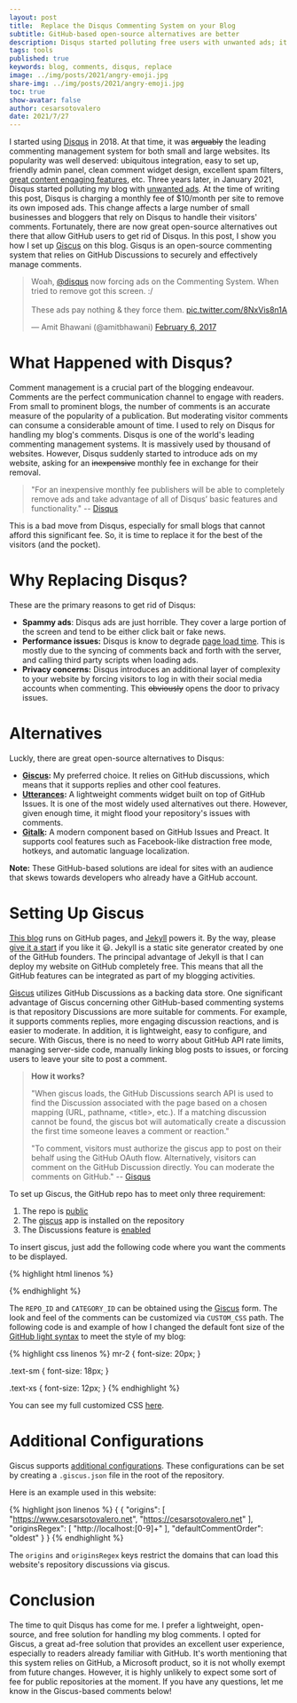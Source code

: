 ```yaml
---
layout: post
title:  Replace the Disqus Commenting System on your Blog 
subtitle: GitHub-based open-source alternatives are better
description: Disqus started polluting free users with unwanted ads; it's time to replace Disqus with better open-source alternatives.
tags: tools
published: true
keywords: blog, comments, disqus, replace
image: ../img/posts/2021/angry-emoji.jpg
share-img: ../img/posts/2021/angry-emoji.jpg
toc: true
show-avatar: false
author: cesarsotovalero
date: 2021/7/27
---
```


I started using [Disqus](https://disqus.com) in 2018.
At that time, it was ~~arguably~~ the leading commenting management system for both small and large websites.
Its popularity was well deserved: ubiquitous integration, easy to set up, friendly admin panel, clean comment widget design, excellent spam filters, [great content engaging features](https://disqus.com/features/engage/), etc.
Three years later, in January 2021, Disqus started polluting my blog with [unwanted ads](https://help.uberflip.com/hc/en-us/articles/360023372611-Unwanted-ads-appear-on-Hub).
At the time of writing this post, Disqus is charging a monthly fee of $10/month per site to remove its own imposed ads.
This change affects a large number of small businesses and bloggers that rely on Disqus to handle their visitors' comments.
Fortunately, there are now great open-source alternatives out there that allow GitHub users to get rid of Disqus.
In this post, I show you how I set up [Giscus](https://giscus.app) on this blog.
Gisqus is an open-source commenting system that relies on GitHub Discussions to securely and effectively manage comments.

<blockquote class="twitter-tweet"><p lang="en" dir="ltr">Woah, <a href="https://twitter.com/disqus?ref_src=twsrc%5Etfw">@disqus</a> now forcing ads on the Commenting System. When tried to remove got this screen. :/ <br><br>These ads pay nothing &amp; they force them. <a href="https://t.co/8NxVis8n1A">pic.twitter.com/8NxVis8n1A</a></p>&mdash; Amit Bhawani (@amitbhawani) <a href="https://twitter.com/amitbhawani/status/828554455876505601?ref_src=twsrc%5Etfw">February 6, 2017</a></blockquote> <script async src="https://platform.twitter.com/widgets.js" charset="utf-8"></script> 

# What Happened with Disqus?

Comment management is a crucial part of the blogging endeavour.
Comments are the perfect communication channel to engage with readers.
From small to prominent blogs, the number of comments is an accurate measure of the popularity of a publication. 
But moderating visitor comments can consume a considerable amount of time.
I used to rely on Disqus for handling my blog's comments.
Disqus is one of the world's leading commenting management systems. 
It is massively used by thousand of websites. 
However, Disqus suddenly started to introduce ads on my website, asking for an ~~inexpensive~~ monthly fee in exchange for their removal.

> "For an inexpensive monthly fee publishers will be able to completely remove ads and take advantage of all of Disqus’ basic features and functionality." -- [Disqus](https://blog.disqus.com/our-plans-for-2017)

This is a bad move from Disqus, especially for small blogs that cannot afford this significant fee. 
So, it is time to replace it for the best of the visitors (and the pocket).

# Why Replacing Disqus?

These are the primary reasons to get rid of Disqus:

- **Spammy ads**: Disqus ads are just horrible. They cover a large portion of the screen and tend to be either click bait or fake news.
- **Performance issues:** Disqus is know to degrade [page load time](https://chrislema.com/killed-disqus-commenting/). This is mostly due to the syncing of comments back and forth with the server, and calling third party scripts when loading ads.
- **Privacy concerns:** Disqus introduces an additional layer of complexity to your website by forcing visitors to log in with their social media accounts when commenting. This ~~obviously~~ opens the door to privacy issues.

# Alternatives

Luckly, there are great open-source alternatives to Disqus:

- **[Giscus](https://giscus.app):** My preferred choice. It relies on GitHub discussions, which means that it supports replies and other cool features.
- **[Utterances](https://utteranc.es):** A lightweight comments widget built on top of GitHub Issues. It is one of the most widely used alternatives out there. However, given enough time, it might flood your repository's issues with comments.
- **[Gitalk](https://gitalk.github.io):** A modern component based on GitHub Issues and Preact. It supports cool features such as Facebook-like distraction free mode, hotkeys, and automatic language localization. 

**Note:** These GitHub-based solutions are ideal for sites with an audience that skews towards developers who already have a GitHub account. 

# Setting Up Giscus

[This blog](https://www.cesarsotovalero.net/blog) runs on GitHub pages, and [Jekyll](https://jekyllrb.com/) powers it.
By the way, please [give it a start](https://github.com/cesarsotovalero/cesarsotovalero.github.io) if you like it :smiley:.
Jekyll is a static site generator created by one of the GitHub founders.
The principal advantage of Jekyll is that I can deploy my website on GitHub completely free.
This means that all the GitHub features can be integrated as part of my blogging activities.

[Giscus](https://giscus.app) utilizes GitHub Discussions as a backing data store.
One significant advantage of Giscus concerning other GitHub-based commenting systems is that repository Discussions are more suitable for comments.
For example, it supports comments replies, more engaging discussion reactions, and is easier to moderate. In addition, it is lightweight, easy to configure, and secure. With Giscus, there is no need to worry about GitHub API rate limits, managing server-side code, manually linking blog posts to issues, or forcing users to leave your site to post a comment.

> **How it works?**
>
> "When giscus loads, the GitHub Discussions search API is used to find the Discussion associated with the page based on a chosen mapping (URL, pathname, \<title\>, etc.). If a matching discussion cannot be found, the giscus bot will automatically create a discussion the first time someone leaves a comment or reaction."
>
> "To comment, visitors must authorize the giscus app to post on their behalf using the GitHub OAuth flow. Alternatively, visitors can comment on the GitHub Discussion directly. You can moderate the comments on GitHub." -- [Gisqus](https://giscus.app)

To set up Giscus, the GitHub repo has to meet only three requirement:

1. The repo is [public](https://docs.github.com/en/github/administering-a-repository/managing-repository-settings/setting-repository-visibility#making-a-repository-public)
2. The [giscus](https://github.com/apps/giscus) app is installed on the repository
3. The Discussions feature is [enabled](https://docs.github.com/en/github/administering-a-repository/managing-repository-settings/enabling-or-disabling-github-discussions-for-a-repository)

To insert giscus, just add the following code where you want the comments to be displayed.

{% highlight html linenos %}
<script src="https://giscus.app/client.js"
  data-repo="cesarsotovalero/cesarsotovalero.github.io"
  data-repo-id="REPO_ID"
  data-category="Announcements"
  data-category-id="CATEGORY_ID"
  data-mapping="pathname"
  data-reactions-enabled="1"
  data-emit-metadata="1"
  data-theme="CUSTOM_CSS"
  data-lang="en"
  crossorigin="anonymous"
  async>
</script>
{% endhighlight %}

The `REPO_ID` and `CATEGORY_ID` can be obtained using the [Giscus](https://giscus.app/#repository) form.
The look and feel of the comments can be customized via `CUSTOM_CSS` path.
The following code is and example of how I changed the default font size of the [GitHub light syntax](https://github.com/primer/github-syntax-light/blob/master/lib/github-light.css) to meet the style of my blog:

{% highlight css linenos %}
mr-2 {
  font-size: 20px;
}

.text-sm {
  font-size: 18px;
}

.text-xs {
  font-size: 12px;
}
{% endhighlight %}

You can see my full customized CSS [here](https://www.cesarsotovalero.net/css/giscus.css).

# Additional Configurations

Giscus supports [additional configurations](https://github.com/giscus/giscus/blob/main/ADVANCED-USAGE.md).
These configurations can be set by creating a `.giscus.json` file in the root of the repository.

Here is an example used in this website:

{% highlight json linenos %}
{
  {
  "origins": [
    "https://www.cesarsotovalero.net",
    "https://cesarsotovalero.net"
  ],
  "originsRegex": [
    "http://localhost:[0-9]+"
  ],
  "defaultCommentOrder": "oldest"
  }
}
{% endhighlight %}

The `origins` and `originsRegex` keys restrict the domains that can load this website's repository discussions via giscus.

# Conclusion

The time to quit Disqus has come for me.
I prefer a lightweight, open-source, and free solution for handling my blog comments.
I opted for Giscus, a great ad-free solution that provides an excellent user experience, especially to readers already familiar with GitHub.
It's worth mentioning that this system relies on GitHub, a Microsoft product, so it is not wholly exempt from future changes.
However, it is highly unlikely to expect some sort of fee for public repositories at the moment.
If you have any questions, let me know in the Giscus-based comments below!
